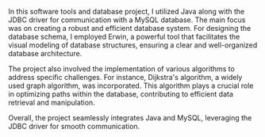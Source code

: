 In this software tools and database project, I utilized Java along with the JDBC driver for communication with a MySQL database. The main focus was on creating a robust and efficient database system. For designing the database schema, I employed Erwin, a powerful tool that facilitates the visual modeling of database structures, ensuring a clear and well-organized database architecture.

The project also involved the implementation of various algorithms to address specific challenges. For instance, Dijkstra's algorithm, a widely used graph algorithm, was incorporated. This algorithm plays a crucial role in optimizing paths within the database, contributing to efficient data retrieval and manipulation.

Overall, the project seamlessly integrates Java and MySQL, leveraging the JDBC driver for smooth communication.
